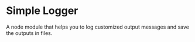 # Simple Logger
A node module that helps you to log customized output messages and save the outputs in files.
